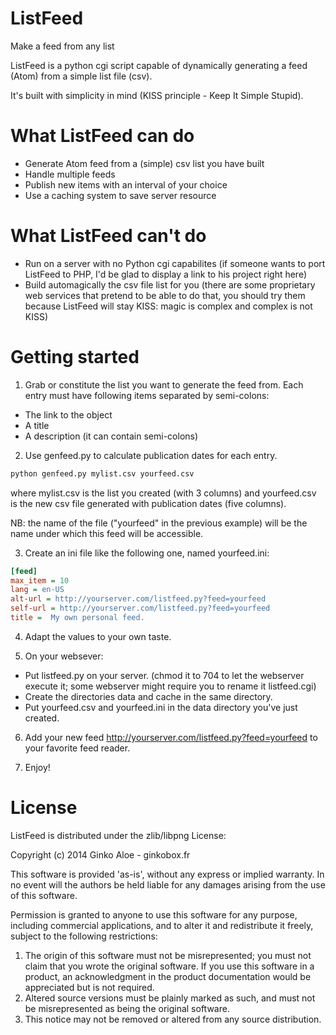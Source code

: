 ListFeed
========

Make a feed from any list

ListFeed is a python cgi script capable of dynamically generating a feed (Atom) from a simple list file (csv).

It's built with simplicity in mind (KISS principle - Keep It Simple Stupid).

What ListFeed can do
====================
* Generate Atom feed from a (simple) csv list you have built
* Handle multiple feeds
* Publish new items with an interval of your choice
* Use a caching system to save server resource

What ListFeed can't do
======================
* Run on a server with no Python cgi capabilites (if someone wants to port ListFeed to PHP, I'd be glad to display a link to his project right here)
* Build automagically the csv file list for you (there are some proprietary web services that pretend to be able to do that, you should try them because ListFeed will stay KISS: magic is complex and complex is not KISS)

Getting started
===============

1. Grab or constitute the list you want to generate the feed from. Each entry must have following items separated by semi-colons:
  * The link to the object
  * A title
  * A description (it can contain semi-colons)

2. Use genfeed.py to calculate publication dates for each entry.
  ```bash
python genfeed.py mylist.csv yourfeed.csv
  ```
  where mylist.csv is the list you created (with 3 columns) and yourfeed.csv is the new csv file generated with publication dates (five columns).

  NB: the name of the file ("yourfeed" in the previous example) will be the name under which this feed will be accessible.

3. Create an ini file like the following one, named yourfeed.ini:

  ```ini
[feed]
max_item = 10
lang = en-US
alt-url = http://yourserver.com/listfeed.py?feed=yourfeed
self-url = http://yourserver.com/listfeed.py?feed=yourfeed
title =  My own personal feed.
  ```
4. Adapt the values to your own taste.

5. On your websever:
  * Put listfeed.py on your server. (chmod it to 704 to let the webserver execute it; some webserver might require you to rename it listfeed.cgi)
  * Create the directories data and cache in the same directory.
  * Put yourfeed.csv and yourfeed.ini in the data directory you've just created.

6. Add your new feed http://yourserver.com/listfeed.py?feed=yourfeed to your favorite feed reader.

7. Enjoy!

License
=======

ListFeed is distributed under the zlib/libpng License:

Copyright (c) 2014 Ginko Aloe - ginkobox.fr

This software is provided 'as-is', without any express or implied warranty. In no event will the authors be held liable for any damages arising from the use of this software.

Permission is granted to anyone to use this software for any purpose, including commercial applications, and to alter it and redistribute it freely, subject to the following restrictions:

1. The origin of this software must not be misrepresented; you must not claim that you wrote the original software. If you use this software in a product, an acknowledgment in the product documentation would be appreciated but is not required.
2. Altered source versions must be plainly marked as such, and must not be misrepresented as being the original software.
3. This notice may not be removed or altered from any source distribution.
